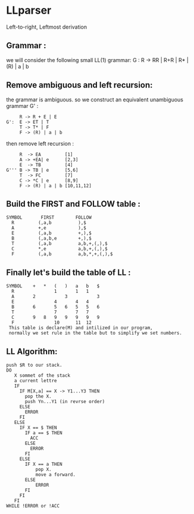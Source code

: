 # LLparser
Left-to-right, Leftmost derivation

## Grammar :

we will consider the following small LL(1) grammar: 
G : R -> RR | R+R | R* | (R) | a | b

## Remove ambiguous and left recursion:

the grammar is ambiguous. so we construct an equivalent unambiguous grammar G' :
```
     R -> R + E | E
G':  E -> ET | T
     T -> T* | F
     F -> (R) | a | b
```
then remove left recursion :
```
     R  -> EA         [1]
     A -> +EA| e      [2,3]
     E  -> TB         [4]
G''' B -> TB | e      [5,6]
     T  -> FC         [7]
     C -> *C | e      [8,9]
     F -> (R) | a | b [10,11,12]
```

## Build the FIRST and FOLLOW table :
```
SYMBOL	     FIRST	      FOLLOW
  R         (,a,b          ),$
  A         +,e            ),$
  E         (,a,b          +,),$
  B         (,a,b,e        +,),$ 
  T         (,a,b          a,b,+,(,),$
  C         *,e            a,b,+,(,),$
  F         (,a,b          a,b,*,+,(,),$
```

## Finally let's build the table of LL :
```
SYMBOL    +   *   (   )   a   b   $
  R               1       1   1         
  A       2           3           3
  E               4       4   4
  B       6       5   6   5   5   6
  T               7       7   7
  C       9   8   9   9   9   9   9
  F               10      11  12
 This table is declare(M) and intilized in our program, 
 normally we set rule in the table but to simplify we set numbers.
```

## LL Algorithm:
 ```
 push $R to our stack.
 DO
    X sommet of the stack
    a current lettre
    IF
      IF M[X,a] == X -> Y1...Y3 THEN
        pop the X.
        push Yn...Y1 (in revrse order)
      ELSE
        ERROR
      FI
    ELSE
      IF X == $ THEN
        IF a == $ THEN
          ACC
        ELSE
          ERROR
        FI
      ELSE
        IF X == a THEN
            pop X.
            move a forward.
        ELSE
            ERROR
        FI
      FI
    FI
 WHILE !ERROR or !ACC
```
